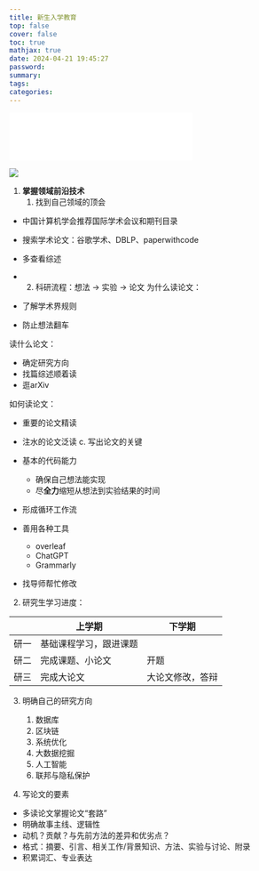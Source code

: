 ```yaml
---
title: 新生入学教育
top: false
cover: false
toc: true
mathjax: true
date: 2024-04-21 19:45:27
password:
summary:
tags:
categories:
---
```


<iframe frameborder="no" border="0" marginwidth="0" marginheight="0" width=330 height=86 src="//music.163.com/outchain/player?type=2&id=448316055&auto=1&height=66"></iframe>

![](https://haojen.github.io/Claudia-theme-blog/images/landscape-1.jpg)



1. **掌握领域前沿技术**
   1. 找到自己领域的顶会

-  中国计算机学会推荐国际学术会议和期刊目录
-  搜索学术论文：谷歌学术、DBLP、paperwithcode
-  多查看综述

-  2. 科研流程：想法 -> 实验 -> 论文
      为什么读论文：

-  了解学术界规则
-  防止想法翻车

读什么论文：

- 确定研究方向
- 找篇综述顺着读
- 逛arXiv

如何读论文：

- 重要的论文精读
- 注水的论文泛读
  c. 写出论文的关键

- 基本的代码能力
  - 确保自己想法能实现
  - 尽**全力**缩短从想法到实验结果的时间
- 形成循环工作流
- 善用各种工具
  - overleaf
  - ChatGPT
  - Grammarly
- 找导师帮忙修改

2. 研究生学习进度：

|      | 上学期                 | 下学期           |
| ---- | ---------------------- | ---------------- |
| 研一 | 基础课程学习，跟进课题 |                  |
| 研二 | 完成课题、小论文       | 开题             |
| 研三 | 完成大论文             | 大论文修改，答辩 |


3. 明确自己的研究方向
   1. 数据库
   2. 区块链
   3. 系统优化
   4. 大数据挖掘
   5. 人工智能
   6. 联邦与隐私保护

4. 写论文的要素

- 多读论文掌握论文“套路”
- 明确故事主线、逻辑性
- 动机？贡献？与先前方法的差异和优劣点？
- 格式：摘要、引言、相关工作/背景知识、方法、实验与讨论、附录
- 积累词汇、专业表达
